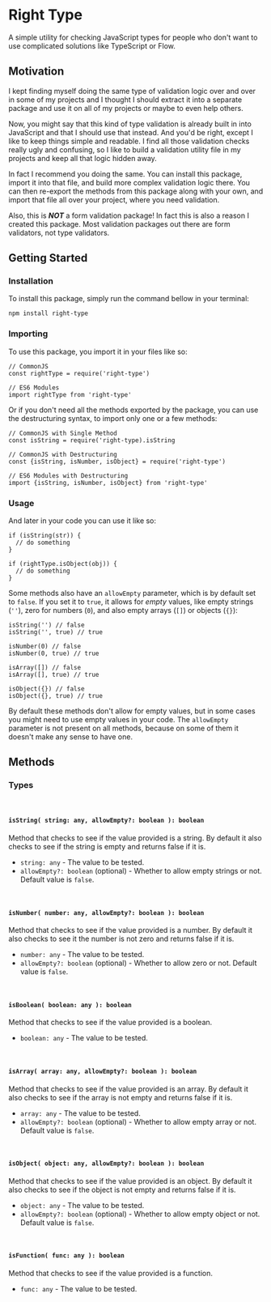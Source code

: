 # Right Type

A simple utility for checking JavaScript types for people who don't want to use complicated solutions like TypeScript or Flow.

## Motivation

I kept finding myself doing the same type of validation logic over and over in some of my projects and I thought I should extract it into a separate package and use it on all of my projects or maybe to even help others.

Now, you might say that this kind of type validation is already built in into JavaScript and that I should use that instead. And you'd be right, except I like to keep things simple and readable. I find all those validation checks really ugly and confusing, so I like to build a validation utility file in my projects and keep all that logic hidden away.

In fact I recommend you doing the same. You can install this package, import it into that file, and build more complex validation logic there. You can then re-export the methods from this package along with your own, and import that file all over your project, where you need validation.

Also, this is **_NOT_** a form validation package! In fact this is also a reason I created this package. Most validation packages out there are form validators, not type validators.

## Getting Started

### Installation

To install this package, simply run the command bellow in your terminal:

```
npm install right-type
```

### Importing

To use this package, you import it in your files like so:
```
// CommonJS
const rightType = require('right-type')

// ES6 Modules
import rightType from 'right-type'
```

Or if you don't need all the methods exported by the package, you can use the destructuring syntax, to import only one or a few methods:
```
// CommonJS with Single Method
const isString = require('right-type).isString

// CommonJS with Destructuring
const {isString, isNumber, isObject} = require('right-type')

// ES6 Modules with Destructuring
import {isString, isNumber, isObject} from 'right-type'
```

### Usage

And later in your code you can use it like so:
```
if (isString(str)) {
  // do something
}

if (rightType.isObject(obj)) {
  // do something
}
```

Some methods also have an `allowEmpty` parameter, which is by default set to `false`. If you set it to `true`, it allows for *empty* values, like empty strings (`''`), zero for numbers (`0`), and also empty arrays (`[]`) or objects (`{}`):
```
isString('') // false
isString('', true) // true

isNumber(0) // false
isNumber(0, true) // true

isArray([]) // false
isArray([], true) // true

isObject({}) // false
isObject({}, true) // true
```

By default these methods don't allow for empty values, but in some cases you might need to use empty values in your code. The `allowEmpty` parameter is not present on all methods, because on some of them it doesn't make any sense to have one.

## Methods

### Types

<br />

#### `isString( string: any, allowEmpty?: boolean ): boolean`

Method that checks to see if the value provided is a string. By default it also checks to see if the string is empty and returns false if it is.

- `string: any` - The value to be tested.
- `allowEmpty?: boolean` (optional) - Whether to allow empty strings or not. Default value is `false`.

<br />

#### `isNumber( number: any, allowEmpty?: boolean ): boolean`

Method that checks to see if the value provided is a number. By default it also checks to see it the number is not zero and returns false if it is.

- `number: any` - The value to be tested.
- `allowEmpty?: boolean` (optional) - Whether to allow zero or not. Default value is `false`.

<br />

#### `isBoolean( boolean: any ): boolean`

Method that checks to see if the value provided is a boolean.

- `boolean: any` - The value to be tested.

<br />

#### `isArray( array: any, allowEmpty?: boolean ): boolean`

Method that checks to see if the value provided is an array. By default it also checks to see if the array is not empty and returns false if it is.

- `array: any` - The value to be tested.
- `allowEmpty?: boolean` (optional) - Whether to allow empty array or not. Default value is `false`.

<br />

#### `isObject( object: any, allowEmpty?: boolean ): boolean`

Method that checks to see if the value provided is an object. By default it also checks to see if the object is not empty and returns false if it is.

- `object: any` - The value to be tested.
- `allowEmpty?: boolean` (optional) - Whether to allow empty object or not. Default value is `false`.

<br />

#### `isFunction( func: any ): boolean`

Method that checks to see if the value provided is a function.

- `func: any` - The value to be tested.

<br />

